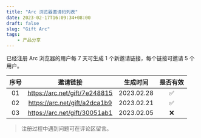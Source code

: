 ```yaml
---
title: "Arc 浏览器邀请码列表"
date: 2023-02-17T16:09:34+08:00
draft: false
slug: "Gift Arc"
tags:
    - 产品分享
---
```


已经注册 Arc 浏览器的用户每 7 天可生成 1 个新邀请链接，每个链接可邀请 5 个用户。

| 序号 |邀请链接 | 生成时间 | 是否有效 |
| :-: | :-: | :-: | :-: |
| 01 | https://arc.net/gift/7e248815 | 2023.02.28 | ✅ |
| 02 | https://arc.net/gift/a2dca1b9 | 2023.02.21 | ✅ |
| 03 | https://arc.net/gift/30051ab1 | 2023.02.05 | ❌ |

> 注册过程中遇到问题可在评论区留言。